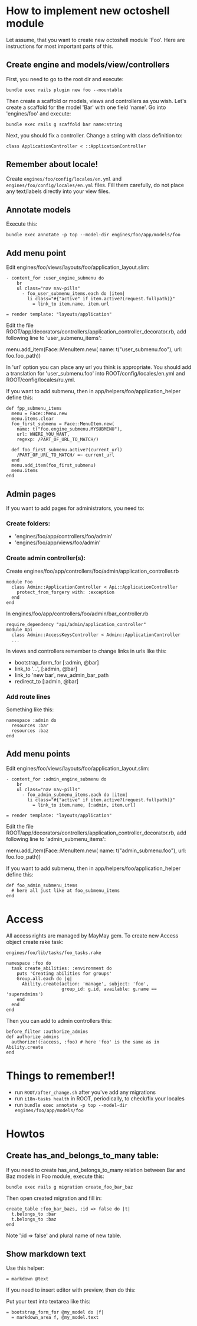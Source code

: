 # How to implement new octoshell module

Let assume, that you want to create new octoshell module 'Foo'. Here are instructions for most important parts of this.

## Create engine and models/view/controllers

First, you need to go to the root dir and execute:

    bundle exec rails plugin new foo --mountable

Then create a scaffold or models, views and controllers as you wish. Let's create a scaffold for the model 'Bar' with one field 'name'. Go into 'engines/foo' and execute:

    bundle exec rails g scaffold bar name:string

Next, you should fix a controller. Change a string with class definition to:

    class ApplicationController < ::ApplicationController

## Remember about locale!

Create `engines/foo/config/locales/en.yml` and `engines/foo/config/locales/en.yml` files. Fill them carefully, do not place any text/labels directly into your view files.

## Annotate models

Execute this:

    bundle exec annotate -p top --model-dir engines/foo/app/models/foo

## Add menu point

Edit engines/foo/views/layouts/foo/application_layout.slim:

    - content_for :user_engine_submenu do
        br
        ul class="nav nav-pills"
          - foo_user_submenu_items.each do |item|
            li class="#{"active" if item.active?(request.fullpath)}"
              = link_to item.name, item.url

    = render template: "layouts/application"

Edit the file ROOT/app/decorators/controllers/application_controller_decorator.rb, add following line to 'user_submenu_items':

   menu.add_item(Face::MenuItem.new(
     name: t("user_submenu.foo"),
     url: foo.foo_path))

In 'url' option you can place any url you think is appropriate. You should add a translation for 'user_submenu.foo' into ROOT/config/locales/en.yml and ROOT/config/locales/ru.yml.

If you want to add submenu, then in app/helpers/foo/application_helper define this:

    def fpp_submenu_items
      menu = Face::Menu.new
      menu.items.clear
      foo_first_submenu = Face::MenuItem.new(
        name: t("foo.engine_submenu.MYSUBMENU"),
        url: WHERE_YOU_WANT,
        regexp: /PART_OF_URL_TO_MATCH/)

      def foo_first_submenu.active?(current_url)
        /PART_OF_URL_TO_MATCH/ =~ current_url
      end
      menu.add_item(foo_first_submenu)
      menu.items
    end

## Admin pages

If you want to add pages for administrators, you need to:

### Create folders:
  - 'engines/foo/app/controllers/foo/admin'
  - 'engines/foo/app/views/foo/admin'

### Create admin controller(s):
Create engines/foo/app/controllers/foo/admin/application_controller.rb 

    module Foo
      class Admin::ApplicationController < Api::ApplicationController
        protect_from_forgery with: :exception
      end
    end


In engines/foo/app/controllers/foo/admin/bar_controller.rb 

    require_dependency "api/admin/application_controller"
    module Api
      class Admin::AccessKeysController < Admin::ApplicationController
      ...

In views and controllers remember to change links in urls like this:

- bootstrap_form_for [:admin, @bar]
- link_to '...', [:admin, @bar]
- link_to 'new bar', new_admin_bar_path
- redirect_to [:admin, @bar]

### Add route lines

Something like this:

    namespace :admin do
      resources :bar
      resources :baz
    end

## Add menu points

Edit engines/foo/views/layouts/foo/application_layout.slim:

    - content_for :admin_engine_submenu do
        br
        ul class="nav nav-pills"
          - foo_admin_submenu_items.each do |item|
            li class="#{"active" if item.active?(request.fullpath)}"
              = link_to item.name, [:admin, item.url]

    = render template: "layouts/application"

Edit the file ROOT/app/decorators/controllers/application_controller_decorator.rb, add following line to 'admin_submenu_items':

   menu.add_item(Face::MenuItem.new(
     name: t("admin_submenu.foo"),
     url: foo.foo_path))


If you want to add submenu, then in app/helpers/foo/application_helper define this:

    def foo_admin_submenu_items
      # here all just like at foo_submenu_items
    end

# Access

All access rights are managed by MayMay gem. To create new Access object create rake task:

    engines/foo/lib/tasks/foo_tasks.rake

    namespace :foo do
      task create_abilities: :environment do
        puts 'Creating abilities for groups'
        Group.all.each do |g|
          Ability.create(action: 'manage', subject: 'foo',
                         group_id: g.id, available: g.name == 'superadmins')
        end
      end
    end

Then you can add to admin controllers this:

    before_filter :authorize_admins
    def authorize_admins
      authorize!(:access, :foo) # here 'foo' is the same as in Ability.create
    end


# Things to remember!!

- run `ROOT/after_change.sh` after you've add any migrations
- run `i18n-tasks health` in ROOT, periodically, to check/fix your locales
- run `bundle exec annotate -p top --model-dir engines/foo/app/models/foo`


# Howtos

## Create has_and_belongs_to_many table:

If you need to create has_and_belongs_to_many relation between Bar and Baz models in Foo module, execute this:

    bundle exec rails g migration create_foo_bar_baz

Then open created migration and fill in:

    create_table :foo_bar_bazs, :id => false do |t|
      t.belongs_to :bar
      t.belongs_to :baz
    end

Note ':id => false' and plural name of new table.

## Show markdown text

Use this helper:

    = markdown @text

If you need to insert editor with preview, then do this:

Put your text into textarea like this:

    = bootstrap_form_for @my_model do |f|
      = markdown_area f, @my_model.text
